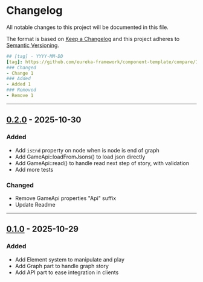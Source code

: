 # Changelog
All notable changes to this project will be documented in this file.

The format is based on [Keep a Changelog](http://keepachangelog.com/en/1.0.0/)
and this project adheres to [Semantic Versioning](http://semver.org/spec/v2.0.0.html).

```yaml
## [tag] - YYYY-MM-DD
[tag]: https://github.com/eureka-framework/component-template/compare/1.0.0...master
### Changed
- Change 1
### Added
- Added 1
### Removed
- Remove 1
```



----

## [0.2.0] - 2025-10-30
[0.2.0]: https://github.com/velkuns/game-text-engine/compare/0.1.0...master
### Added
- Add `isEnd` property on node when is node is end of graph
- Add GameApi::loadFromJsons() to load json directly
- Add GameApi::read() to handle read next step of story, with validation
- Add more tests
### Changed
- Remove GameApi properties "Api" suffix
- Update Readme

----

## [0.1.0] - 2025-10-29
[0.1.0]: https://github.com/velkuns/game-text-engine/compare/0.1.0...master
### Added
- Add Element system to manipulate and play
- Add Graph part to handle graph story
- Add API part to ease integration in clients
